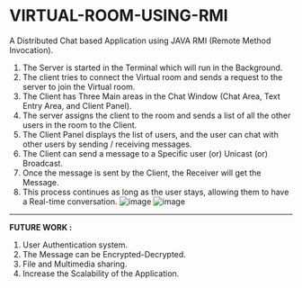 # VIRTUAL-ROOM-USING-RMI
A Distributed Chat based Application using JAVA RMI (Remote Method Invocation).
1. The Server is started in the Terminal which will run in the Background.
2. The client tries to connect the Virtual room and sends a request to the server to join the Virtual room.
3. The Client has Three Main areas in the Chat Window (Chat Area, Text Entry Area, and Client Panel).
4. The server assigns the client to the room and sends a list of all the other users in the room to the Client.
5. The Client Panel displays the list of users, and the user can chat with other users by sending / receiving messages.
6. The Client can send a message to a Specific user (or) Unicast (or) Broadcast.
7. Once the message is sent by the Client, the Receiver will get the Message.
8. This process continues as long as the user stays, allowing them to have a Real-time conversation.
![image](https://github.com/Naren-7701/VIRTUAL-ROOM-USING-RMI/assets/81944234/255a5d78-8738-4397-88f4-5599591e9b8a)
![image](https://github.com/Naren-7701/VIRTUAL-ROOM-USING-RMI/assets/81944234/53ee15ce-9340-4007-a4b4-5a063fd302ed)
<hr>

**FUTURE WORK :** 
1. User Authentication system. 
2. The Message can be Encrypted-Decrypted. 
3. File and Multimedia sharing. 
4. Increase the Scalability of the Application.
